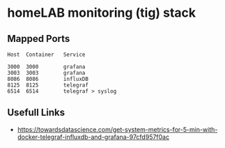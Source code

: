 # homeLAB monitoring (tig) stack

## Mapped Ports

```
Host  Container   Service

3000  3000        grafana
3003  3003        grafana
8086  8086        influxDB
8125  8125        telegraf
6514  6514        telegraf > syslog
```

## Usefull Links

- https://towardsdatascience.com/get-system-metrics-for-5-min-with-docker-telegraf-influxdb-and-grafana-97cfd957f0ac
